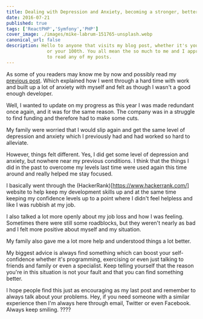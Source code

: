 ```yaml
---
title: Dealing with Depression and Anxiety, becoming a stronger, better self
date: 2016-07-21
published: true
tags: ['ReactPHP','Symfony','PHP']
cover_image: ./images/mike-labrum-151765-unsplash.webp
canonical_url: false
description: Hello to anyone that visits my blog post, whether it's your first time
               or your 100th. You all mean the so much to me and I appreciate you taking the time
               to read any of my posts.
---
```


As some of you readers may know me by now and possibly read my [previous post](/dealing-with-performance-anxiety-and-depression-as-a-web-developer). Which explained how I went through a hard time with work and built up a lot of anxiety with myself and felt as though I wasn't a good enough developer.

Well, I wanted to update on my progress as this year I was made redundant once again, and it was for the same reason. The company was in a struggle to find funding and therefore had to make some cuts.

My family were worried that I would slip again and get the same level of depression and anxiety which I previously had and had worked so hard to alleviate.

However, things felt different. Yes, I did get some level of depression and anxiety, but nowhere near my previous conditions. I think that the things I did in the past to overcome my levels last time were used again this time around and really helped me stay focused.

I basically went through the (HackerRank)[https://www.hackerrank.com/] website to help keep my development skills up and at the same time keeping my confidence levels up to a point where I didn't feel helpless and like I was rubbish at my job.

I also talked a lot more openly about my job loss and how I was feeling. Sometimes there were still some roadblocks, but they weren't nearly as bad and I felt more positive about myself and my situation.

My family also gave me a lot more help and understood things a lot better.

My biggest advice is always find something which can boost your self-confidence whether it's programming, exercising or even just talking to friends and family or even a specialist. Keep telling yourself that the reason you're in this situation is not your fault and that you can find something better.

I hope people find this just as encouraging as my last post and remember to always talk about your problems. Hey, if you need someone with a similar experience then I'm always here through email, Twitter or even Facebook. Always keep smiling. ????
